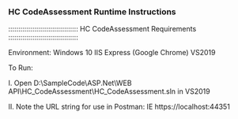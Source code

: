 ### HC CodeAssessment Runtime Instructions 

:::::::::::::::::::::::::::::::::::
HC CodeAssessment Requirements
:::::::::::::::::::::::::::::::::::

Environment:
Windows 10
IIS Express (Google Chrome)
VS2019

To Run:

I. Open  D:\SampleCode\ASP.Net\WEB API\HC_CodeAssessment\HC_CodeAssessment.sln in VS2019

II. Note the URL string for use in Postman: IE  https://localhost:44351
 